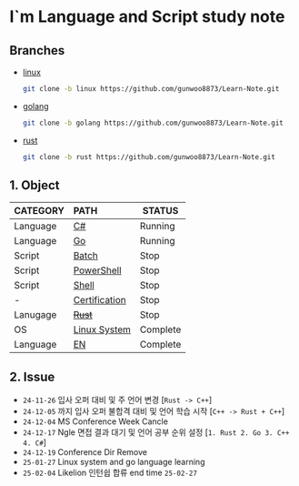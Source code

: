 # I`m Language and Script study note

## Branches
- [linux](https://github.com/gunwoo8873/Learn-Note/tree/linux)
  ```bash
  git clone -b linux https://github.com/gunwoo8873/Learn-Note.git
  ```
- [golang](https://github.com/gunwoo8873/Learn-Note/tree/golang)
  ```bash
  git clone -b golang https://github.com/gunwoo8873/Learn-Note.git
  ```
- [rust](https://github.com/gunwoo8873/Learn-Note/tree/rust)
  ```bash
  git clone -b rust https://github.com/gunwoo8873/Learn-Note.git
  ```

## 1. Object
| CATEGORY | PATH                              | STATUS   |
| :------- | :-------------------------------- | -------- |
| Language | [C#](./CS/)                       | Running  |
| Language | [Go](./Go/)                       | Running  |
| Script   | [Batch](./Batch/)                 | Stop     |
| Script   | [PowerShell](./PowerShell/)       | Stop     |
| Script   | [Shell](./Shell/)                 | Stop     |
| -        | [Certification](./Certification/) | Stop     |
| Lanugage | [~~Rust~~](./Rust/)               | Stop     |
| OS       | [Linux System](./Linux/)          | Complete |
| Language | [EN](./English.md)                | Complete |

## 2. Issue
* `24-11-26` 입사 오퍼 대비 및 주 언어 변경 [`Rust -> C++`]
* `24-12-05` 까지 입사 오퍼 불합격 대비 및 언어 학습 시작 [`C++ -> Rust + C++`]
* `24-12-04` MS Conference Week Cancle
* `24-12-17` Ngle 면접 결과 대기 및 언어 공부 순위 설정 [`1. Rust 2. Go 3. C++ 4. C#`]
* `24-12-19` Conference Dir Remove
* `25-01-27` Linux system and go language learning
* `25-02-04` Likelion 인턴쉽 합류 end time `25-02-27`
